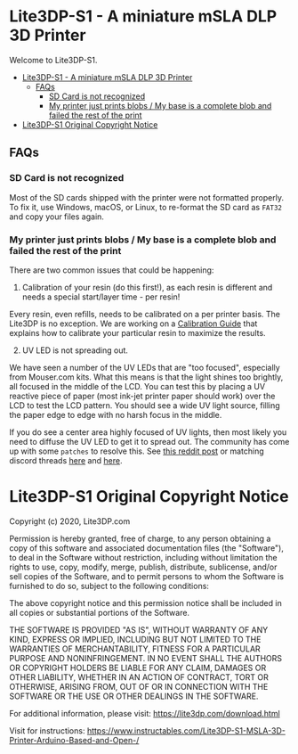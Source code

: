# Lite3DP-S1 - A miniature mSLA DLP 3D Printer

Welcome to Lite3DP-S1.

- [Lite3DP-S1 - A miniature mSLA DLP 3D Printer](#lite3dp-s1---a-miniature-msla-dlp-3d-printer)
  - [FAQs](#faqs)
    - [SD Card is not recognized](#sd-card-is-not-recognized)
    - [My printer just prints blobs / My base is a complete blob and failed the rest of the print](#my-printer-just-prints-blobs--my-base-is-a-complete-blob-and-failed-the-rest-of-the-print)
- [Lite3DP-S1 Original Copyright Notice](#lite3dp-s1-original-copyright-notice)

## FAQs

### SD Card is not recognized

Most of the SD cards shipped with the printer were not formatted properly. To fix it, use Windows, macOS, or Linux, to re-format the SD card as `FAT32` and copy your files again.

### My printer just prints blobs / My base is a complete blob and failed the rest of the print

There are two common issues that could be happening:

1. Calibration of your resin (do this first!), as each resin is different and needs a special start/layer time - per resin!

Every resin, even refills, needs to be calibrated on a per printer basis. The Lite3DP is no exception. We are working on a [Calibration Guide](./Calibration%20guide) that explains how to calibrate your particular resin to maximize the results.

2. UV LED is not spreading out.

We have seen a number of the UV LEDs that are "too focused", especially from Mouser.com kits. What this means is that the light shines too brightly, all focused in the middle of the LCD. You can test this by placing a UV reactive piece of paper (most ink-jet printer paper should work) over the LCD to test the LCD pattern. You should see a wide UV light source, filling the paper edge to edge with no harsh focus in the middle.

If you do see a center area highly focused of UV lights, then most likely you need to diffuse the UV LED to get it to spread out. The community has come up with some `patches` to resolve this. See [this reddit post](https://www.reddit.com/r/Lite3DP/comments/sa4k2z/a_makers_effort_to_patch_the_lite3dps1_to_working/) or matching discord threads [here](https://discord.com/channels/898581358258049095/899086165574037514/934479437746020445) and [here](https://discord.com/channels/898581358258049095/898589927049166899/936603955193065473).

# Lite3DP-S1 Original Copyright Notice

Copyright (c) 2020, Lite3DP.com

Permission is hereby granted, free of charge, to any person obtaining a copy
of this software and associated documentation files (the "Software"), to deal
in the Software without restriction, including without limitation the rights
to use, copy, modify, merge, publish, distribute, sublicense, and/or sell
copies of the Software, and to permit persons to whom the Software is
furnished to do so, subject to the following conditions:

The above copyright notice and this permission notice shall be included in all
copies or substantial portions of the Software.

THE SOFTWARE IS PROVIDED "AS IS", WITHOUT WARRANTY OF ANY KIND, EXPRESS OR
IMPLIED, INCLUDING BUT NOT LIMITED TO THE WARRANTIES OF MERCHANTABILITY,
FITNESS FOR A PARTICULAR PURPOSE AND NONINFRINGEMENT. IN NO EVENT SHALL THE
AUTHORS OR COPYRIGHT HOLDERS BE LIABLE FOR ANY CLAIM, DAMAGES OR OTHER
LIABILITY, WHETHER IN AN ACTION OF CONTRACT, TORT OR OTHERWISE, ARISING FROM,
OUT OF OR IN CONNECTION WITH THE SOFTWARE OR THE USE OR OTHER DEALINGS IN THE
SOFTWARE.

For additional information, please visit: <https://lite3dp.com/download.html>

Visit for instructions: <https://www.instructables.com/Lite3DP-S1-MSLA-3D-Printer-Arduino-Based-and-Open-/>
